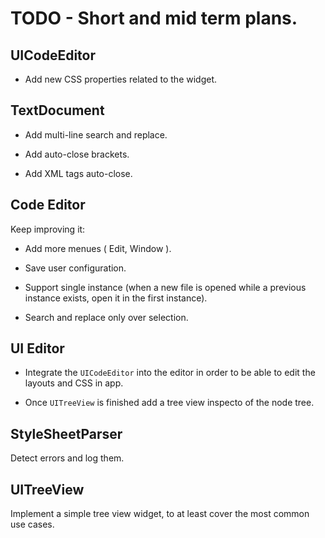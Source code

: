 
# TODO - Short and mid term plans.

## UICodeEditor

* Add new CSS properties related to the widget.

## TextDocument

* Add multi-line search and replace.

* Add auto-close brackets.

* Add XML tags auto-close.

## Code Editor

Keep improving it:

* Add more menues ( Edit, Window ).

* Save user configuration.

* Support single instance (when a new file is opened while a previous instance exists, open it in the first instance).

* Search and replace only over selection.

## UI Editor

* Integrate the `UICodeEditor` into the editor in order to be able to edit the layouts and CSS in app.

* Once `UITreeView` is finished add a tree view inspecto of the node tree.

## StyleSheetParser

Detect errors and log them.

## UITreeView

Implement a simple tree view widget, to at least cover the most common use cases.

